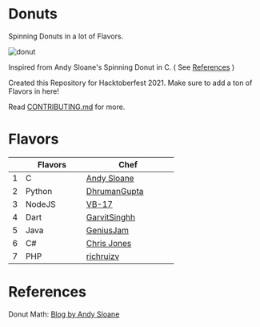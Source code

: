 # Donuts

Spinning Donuts in a lot of Flavors. 


![donut](https://user-images.githubusercontent.com/66507909/135775594-dd729ae2-22d7-4692-92e9-c174c29991b2.gif)


Inspired from Andy Sloane's Spinning Donut in C. ( See [References](#references) )

Created this Repository for Hacktoberfest 2021. Make sure to add a ton of Flavors in here! 

Read [CONTRIBUTING.md](CONTRIBUTING.md) for more.

# Flavors

|   | Flavors                   | Chef                                                                |
|---|---------------------------|---------------------------------------------------------------------|
| 1 | C                         | [Andy Sloane](https://github.com/a1k0n)                             |
| 2 | Python &emsp;&emsp;&emsp; | [DhrumanGupta](https://github.com/DhrumanGupta/) &emsp;&emsp;&emsp; |
| 3 | NodeJS                    | [VB-17](https://github.com/VB-17/)                                  |
| 4 | Dart                      | [GarvitSinghh](https://github.com/GarvitSinghh/)                    |
| 5 | Java                      | [GeniusJam](https://github.com/geniusjam/)                          |
| 6 | C#                        | [Chris Jones](https://github.com/cmjchrisjones)                     |
| 7 | PHP                       | [richruizv](https://github.com/richruizv)                           |

# References

Donut Math: [Blog by Andy Sloane](https://www.a1k0n.net/2011/07/20/donut-math.html)

